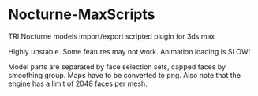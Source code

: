 # Nocturne-MaxScripts
TRI Nocturne models import/export scripted plugin for 3ds max

Highly unstable. Some features may not work. Animation loading is SLOW!

Model parts are separated by face selection sets, capped faces by smoothing group.
Maps have to be converted to png. 
Also note that the engine has a limit of 2048 faces per mesh.
